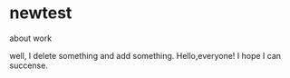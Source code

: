 # newtest

about work

well, I delete something and add something.
Hello,everyone! I hope I can succense.
